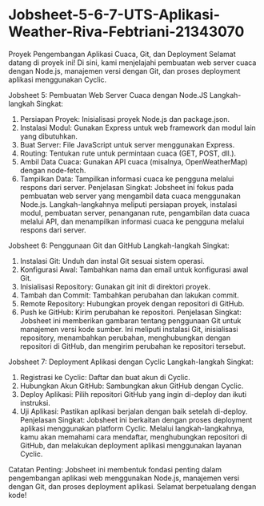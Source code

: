 # Jobsheet-5-6-7-UTS-Aplikasi-Weather-Riva-Febtriani-21343070

Proyek Pengembangan Aplikasi Cuaca, Git, dan Deployment
Selamat datang di proyek ini! Di sini, kami menjelajahi pembuatan web server cuaca dengan Node.js, manajemen versi dengan Git, dan proses deployment aplikasi menggunakan Cyclic.

Jobsheet 5: Pembuatan Web Server Cuaca dengan Node.JS
Langkah-langkah Singkat:
  1.	Persiapan Proyek: Inisialisasi proyek Node.js dan package.json.
  2.	Instalasi Modul: Gunakan Express untuk web framework dan modul lain yang dibutuhkan.
  3.	Buat Server: File JavaScript untuk server menggunakan Express.
  4.	Routing: Tentukan rute untuk permintaan cuaca (GET, POST, dll.).
  5.	Ambil Data Cuaca: Gunakan API cuaca (misalnya, OpenWeatherMap) dengan node-fetch.
  6.	Tampilkan Data: Tampilkan informasi cuaca ke pengguna melalui respons dari server.
Penjelasan Singkat:
Jobsheet ini fokus pada pembuatan web server yang mengambil data cuaca menggunakan Node.js. Langkah-langkahnya meliputi persiapan proyek, instalasi modul, pembuatan server, penanganan rute, pengambilan data cuaca melalui API, dan menampilkan informasi cuaca ke pengguna melalui respons dari server.

Jobsheet 6: Penggunaan Git dan GitHub
Langkah-langkah Singkat:
  1.	Instalasi Git: Unduh dan instal Git sesuai sistem operasi.
  2.	Konfigurasi Awal: Tambahkan nama dan email untuk konfigurasi awal Git.
  3.	Inisialisasi Repository: Gunakan git init di direktori proyek.
  4.	Tambah dan Commit: Tambahkan perubahan dan lakukan commit.
  5.	Remote Repository: Hubungkan proyek dengan repositori di GitHub.
  6.	Push ke GitHub: Kirim perubahan ke repositori.
Penjelasan Singkat:
Jobsheet ini memberikan gambaran tentang penggunaan Git untuk manajemen versi kode sumber. Ini meliputi instalasi Git, inisialisasi repository, menambahkan perubahan, menghubungkan dengan repositori di GitHub, dan mengirim perubahan ke repositori tersebut.

Jobsheet 7: Deployment Aplikasi dengan Cyclic
Langkah-langkah Singkat:
1.	Registrasi ke Cyclic: Daftar dan buat akun di Cyclic.
2.	Hubungkan Akun GitHub: Sambungkan akun GitHub dengan Cyclic.
3.	Deploy Aplikasi: Pilih repositori GitHub yang ingin di-deploy dan ikuti instruksi.
4.	Uji Aplikasi: Pastikan aplikasi berjalan dengan baik setelah di-deploy.
Penjelasan Singkat:
Jobsheet ini berkaitan dengan proses deployment aplikasi menggunakan platform Cyclic. Melalui langkah-langkahnya, kamu akan memahami cara mendaftar, menghubungkan repositori di GitHub, dan melakukan deployment aplikasi menggunakan layanan Cyclic.

Catatan Penting: Jobsheet ini membentuk fondasi penting dalam pengembangan aplikasi web menggunakan Node.js, manajemen versi dengan Git, dan proses deployment aplikasi. Selamat berpetualang dengan kode!
